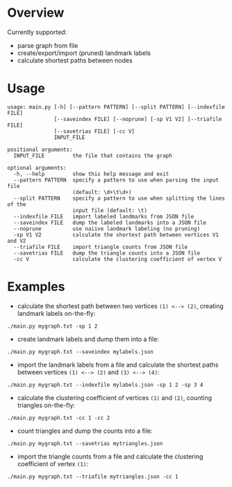# Overview
Currently supported:
- parse graph from file
- create/export/import (pruned) landmark labels
- calculate shortest paths between nodes

# Usage
```
usage: main.py [-h] [--pattern PATTERN] [--split PATTERN] [--indexfile FILE]
               [--saveindex FILE] [--noprune] [-sp V1 V2] [--triafile FILE]
               [--savetrias FILE] [-cc V]
               INPUT_FILE

positional arguments:
  INPUT_FILE         the file that contains the graph

optional arguments:
  -h, --help         show this help message and exit
  --pattern PATTERN  specify a pattern to use when parsing the input file
                     (default: \d+\t\d+)
  --split PATTERN    specify a pattern to use when splitting the lines of the
                     input file (default: \t)
  --indexfile FILE   import labeled landmarks from JSON file
  --saveindex FILE   dump the labeled landmarks into a JSON file
  --noprune          use naiive landmark labeling (no pruning)
  -sp V1 V2          calculate the shortest path between vertices V1 and V2
  --triafile FILE    import triangle counts from JSON file
  --savetrias FILE   dump the triangle counts into a JSON file
  -cc V              calculate the clustering coefficient of vertex V
```

# Examples
- calculate the shortest path between two vertices `(1) <--> (2)`, creating landmark labels on-the-fly:  
```
./main.py mygraph.txt -sp 1 2
```
- create landmark labels and dump them into a file:
```
./main.py mygraph.txt --saveindex mylabels.json
```
- import the landmark labels from a file and calculate the shortest paths between vertices `(1) <--> (2)` and `(3) <--> (4)`:
```
./main.py mygraph.txt --indexfile mylabels.json -sp 1 2 -sp 3 4
```
- calculate the clustering coefficient of vertices `(1)` and `(2)`, counting triangles on-the-fly:
```
./main.py mygraph.txt -cc 1 -cc 2
```
- count triangles and dump the counts into a file:
```
./main.py mygraph.txt --savetrias mytriangles.json
```
- import the triangle counts from a file and calculate the clustering coefficient of vertex `(1)`:
```
./main.py mygraph.txt --triafile mytriangles.json -cc 1
```
